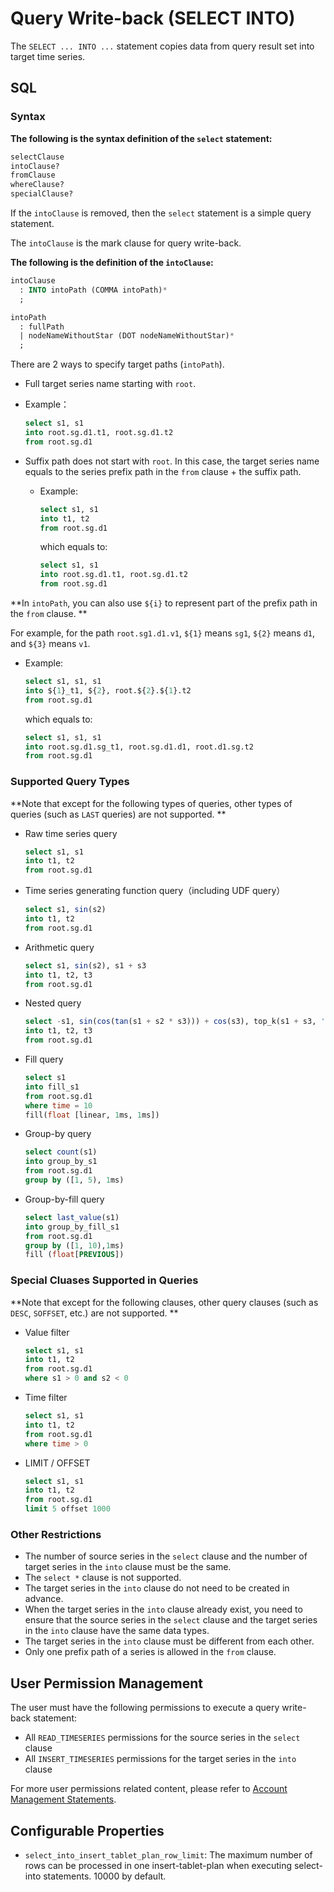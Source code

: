 <!--

    Licensed to the Apache Software Foundation (ASF) under one
    or more contributor license agreements.  See the NOTICE file
    distributed with this work for additional information
    regarding copyright ownership.  The ASF licenses this file
    to you under the Apache License, Version 2.0 (the
    "License"); you may not use this file except in compliance
    with the License.  You may obtain a copy of the License at
    
        http://www.apache.org/licenses/LICENSE-2.0
    
    Unless required by applicable law or agreed to in writing,
    software distributed under the License is distributed on an
    "AS IS" BASIS, WITHOUT WARRANTIES OR CONDITIONS OF ANY
    KIND, either express or implied.  See the License for the
    specific language governing permissions and limitations
    under the License.

-->



# Query Write-back (SELECT INTO)

The `SELECT ... INTO ...` statement copies data from query result set into target time series.



## SQL

### Syntax

**The following is the syntax definition of the `select` statement:**

```sql
selectClause 
intoClause? 
fromClause 
whereClause? 
specialClause?
```

If the `intoClause` is removed, then the `select` statement is a simple query statement.

The `intoClause` is the mark clause for query write-back.



**The following is the definition of the `intoClause`:**

```sql
intoClause
  : INTO intoPath (COMMA intoPath)*
  ;

intoPath
  : fullPath
  | nodeNameWithoutStar (DOT nodeNameWithoutStar)*
  ;
```

There are 2 ways to specify target paths (`intoPath`).

*  Full target series name starting with `root`.

  * Example：

    ```sql
    select s1, s1 
    into root.sg.d1.t1, root.sg.d1.t2 
    from root.sg.d1
    ```

* Suffix path does not start with `root`. In this case, the target series name equals to the series prefix path in the `from` clause  +   the suffix path.

  * Example:

    ```sql
    select s1, s1 
    into t1, t2 
    from root.sg.d1
    ```

    which equals to:

    ```sql
    select s1, s1 
    into root.sg.d1.t1, root.sg.d1.t2 
    from root.sg.d1
    ```



**In `intoPath`, you can also use `${i}` to represent part of the prefix path in the `from` clause. **

For example, for the path `root.sg1.d1.v1`,  `${1}` means `sg1`,  `${2}` means `d1`, and `${3}` means `v1`.


  * Example:

    ```sql
    select s1, s1, s1
    into ${1}_t1, ${2}, root.${2}.${1}.t2
    from root.sg.d1
    ```

    which equals to:

    ```sql
    select s1, s1, s1
    into root.sg.d1.sg_t1, root.sg.d1.d1, root.d1.sg.t2
    from root.sg.d1
    ```



### Supported Query Types

**Note that except for the following types of queries, other types of queries (such as `LAST` queries) are not supported. **

* Raw time series query

  ```sql
  select s1, s1 
  into t1, t2 
  from root.sg.d1
  ```

* Time series generating function query（including UDF query）

  ```sql
  select s1, sin(s2) 
  into t1, t2 
  from root.sg.d1
  ```

* Arithmetic query

  ```sql
  select s1, sin(s2), s1 + s3 
  into t1, t2, t3 
  from root.sg.d1
  ```

* Nested query

  ```sql
  select -s1, sin(cos(tan(s1 + s2 * s3))) + cos(s3), top_k(s1 + s3, 'k'='1') 
  into t1, t2, t3 
  from root.sg.d1
  ```
  
* Fill query

  ```sql
  select s1 
  into fill_s1 
  from root.sg.d1 
  where time = 10 
  fill(float [linear, 1ms, 1ms])
  ```

* Group-by query

  ```sql
  select count(s1) 
  into group_by_s1 
  from root.sg.d1 
  group by ([1, 5), 1ms)
  ```

* Group-by-fill query

  ```sql
  select last_value(s1) 
  into group_by_fill_s1 
  from root.sg.d1 
  group by ([1, 10),1ms) 
  fill (float[PREVIOUS])
  ```



### Special Cluases Supported in Queries

**Note that except for the following clauses, other query clauses (such as `DESC`, `SOFFSET`, etc.) are not supported. **

* Value filter

  ```sql
  select s1, s1 
  into t1, t2 
  from root.sg.d1
  where s1 > 0 and s2 < 0
  ```

* Time filter

  ```sql
  select s1, s1 
  into t1, t2 
  from root.sg.d1
  where time > 0
  ```

* LIMIT / OFFSET

  ```sql
  select s1, s1 
  into t1, t2 
  from root.sg.d1
  limit 5 offset 1000
  ```



### Other Restrictions

* The number of source series in the `select` clause and the number of target series in the `into` clause must be the same.
* The `select *` clause is not supported.
* The target series in the `into` clause do not need to be created in advance.
* When the target series in the `into` clause already exist, you need to ensure that the source series in the `select` clause and the target series in the `into` clause have the same data types.
* The target series in the `into` clause must be different from each other.
* Only one prefix path of a series is allowed in the `from` clause.



## User Permission Management

The user must have the following permissions to execute a query write-back statement:

* All `READ_TIMESERIES` permissions for the source series in the `select` clause
* All `INSERT_TIMESERIES` permissions for the target series in the `into` clause

For more user permissions related content, please refer to [Account Management Statements](../Administration-Management/Administration.md).



## Configurable Properties

* `select_into_insert_tablet_plan_row_limit`: The maximum number of rows can be processed in one insert-tablet-plan when executing select-into statements. 10000 by default.

